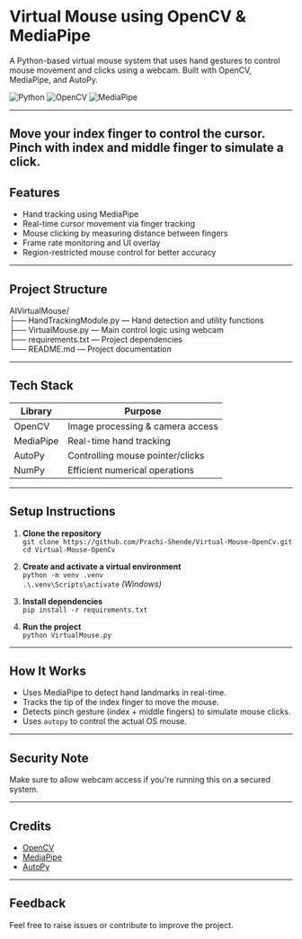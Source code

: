 #  Virtual Mouse using OpenCV & MediaPipe

A Python-based virtual mouse system that uses hand gestures to control mouse movement and clicks using a webcam. Built with OpenCV, MediaPipe, and AutoPy.

![Python](https://img.shields.io/badge/Python-3.8+-blue.svg)
![OpenCV](https://img.shields.io/badge/OpenCV-ComputerVision-success)
![MediaPipe](https://img.shields.io/badge/MediaPipe-HandTracking-blue)

---
Move your index finger to control the cursor. Pinch with index and middle finger to simulate a click.
---

##  Features

- Hand tracking using MediaPipe  
- Real-time cursor movement via finger tracking  
- Mouse clicking by measuring distance between fingers  
- Frame rate monitoring and UI overlay  
- Region-restricted mouse control for better accuracy

---

## Project Structure

AIVirtualMouse/  
├── HandTrackingModule.py — Hand detection and utility functions  
├── VirtualMouse.py — Main control logic using webcam  
├── requirements.txt — Project dependencies  
└── README.md — Project documentation  



---

##  Tech Stack

| Library     | Purpose                              |
|-------------|--------------------------------------|
| OpenCV      | Image processing & camera access     |
| MediaPipe   | Real-time hand tracking              |
| AutoPy      | Controlling mouse pointer/clicks     |
| NumPy       | Efficient numerical operations       |

---

##  Setup Instructions

1. **Clone the repository**  
   `git clone https://github.com/Prachi-Shende/Virtual-Mouse-OpenCv.git`  
   `cd Virtual-Mouse-OpenCv`

2. **Create and activate a virtual environment**  
   `python -m venv .venv`  
   `.\.venv\Scripts\activate`  *(Windows)*

3. **Install dependencies**  
   `pip install -r requirements.txt`

4. **Run the project**  
   `python VirtualMouse.py`

---

##  How It Works

- Uses MediaPipe to detect hand landmarks in real-time.  
- Tracks the tip of the index finger to move the mouse.  
- Detects pinch gesture (index + middle fingers) to simulate mouse clicks.  
- Uses `autopy` to control the actual OS mouse.

---

##  Security Note

Make sure to allow webcam access if you're running this on a secured system.

---

##  Credits

- [OpenCV](https://opencv.org/)  
- [MediaPipe](https://mediapipe.dev/)  
- [AutoPy](https://github.com/autopilot-rs/autopy)

---

##  Feedback

Feel free to raise issues or contribute to improve the project.
